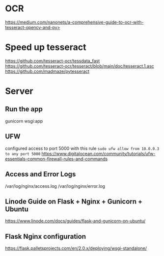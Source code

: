 # OCR
https://medium.com/nanonets/a-comprehensive-guide-to-ocr-with-tesseract-opencv-and-py>


# Speed up tesseract
https://github.com/tesseract-ocr/tessdata_fast
https://github.com/tesseract-ocr/tesseract/blob/main/doc/tesseract.1.asc
https://github.com/madmaze/pytesseract

# Server

## Run the app 
gunicorn wsgi:app 

## UFW
configured access to port 5000 with this rule
`sudo ufw allow from 10.0.0.3 to any port 5000`
https://www.digitalocean.com/community/tutorials/ufw-essentials-common-firewall-rules-and-commands


## Access and Error Logs
/var/log/nginx/access.log
/var/log/nginx/error.log

## Linode Guide on Flask + Nginx + Gunicorn + Ubuntu
https://www.linode.com/docs/guides/flask-and-gunicorn-on-ubuntu/


## Flask Nginx configuration
https://flask.palletsprojects.com/en/2.0.x/deploying/wsgi-standalone/
